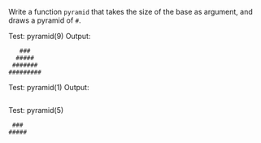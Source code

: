 Write a function `pyramid` that takes the size of the base as argument, and draws a pyramid of `#`.

Test:   pyramid(9)
Output:
```    #
   ###
  #####
 #######
#########
```

Test: pyramid(1)
Output:
```#
```

Test: pyramid(5)
```  #
 ###
#####
```
